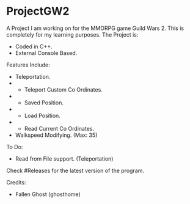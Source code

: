 # ProjectGW2
A Project I am working on for the MMORPG game Guild Wars 2. This is completely for my learning purposes. The Project is:
- Coded in C++.
- External Console Based.

Features Include:
- Teleportation.
- - Teleport Custom Co Ordinates.
- - Saved Position.
- - Load Position.
- - Read Current Co Ordinates.
- Walkspeed Modifying. (Max: 35)

To Do:
- Read from File support. (Teleportation)

Check #Releases for the latest version of the program.

Credits:
- Fallen Ghost (ghosthome)
